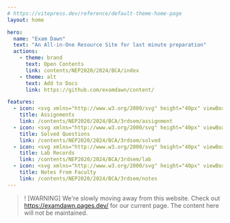 ```yaml
---
# https://vitepress.dev/reference/default-theme-home-page
layout: home

hero:
  name: "Exam Dawn"
  text: "An All-in-One Resource Site for last minute preparation"
  actions:
    - theme: brand
      text: Open Contents
      link: contents/NEP2020/2024/BCA/index
    - theme: alt
      text: Add to Docs
      link: https://github.com/examdawn/content/

features:
  - icon: <svg xmlns="http://www.w3.org/2000/svg" height="40px" viewBox="0 -960 960 960" width="40px" fill="#6a5acd"><path d="M186.67-120q-27.5 0-47.09-19.58Q120-159.17 120-186.67v-586.66q0-27.5 19.58-47.09Q159.17-840 186.67-840h192.66q7.67-35.33 35.84-57.67Q443.33-920 480-920t64.83 22.33Q573-875.33 580.67-840h192.66q27.5 0 47.09 19.58Q840-800.83 840-773.33v586.66q0 27.5-19.58 47.09Q800.83-120 773.33-120H186.67Zm0-66.67h586.66v-586.66H186.67v586.66ZM280-280h275.33v-66.67H280V-280Zm0-166.67h400v-66.66H280v66.66Zm0-166.66h400V-680H280v66.67Zm200-181.34q13.67 0 23.5-9.83t9.83-23.5q0-13.67-9.83-23.5t-23.5-9.83q-13.67 0-23.5 9.83t-9.83 23.5q0 13.67 9.83 23.5t23.5 9.83Zm-293.33 608v-586.66 586.66Z"/></svg>
    title: Assignments
    link: /contents/NEP2020/2024/BCA/3rdsem/assignment
  - icon: <svg xmlns="http://www.w3.org/2000/svg" height="40px" viewBox="0 -960 960 960" width="40px" fill="#6a5acd"><path d="M186.67-306.33q12-6.34 25.09-10Q224.84-320 240-320h40v-493.33h-40q-23 0-38.17 15.33-15.16 15.33-15.16 38v453.67ZM240-80q-50 0-85-35t-35-85v-560q0-50 35-85t85-35h286.67v66.67h-180V-320H600v-126.67h66.67v193.34H240q-22.67 0-38 15.33-15.33 15.33-15.33 38T202-162q15.33 15.33 38 15.33h533.33v-340H840V-80H240Zm-53.33-226.33V-813.33v507ZM700-486.67q0-89.21 62.06-151.27Q824.12-700 913.33-700q-89.21 0-151.27-62.06Q700-824.12 700-913.33q0 89.21-62.06 151.27Q575.88-700 486.67-700q89.21 0 151.27 62.06Q700-575.88 700-486.67Z"/></svg>
    title: Solved Questions
    link: /contents/NEP2020/2024/BCA/3rdsem/solved
  - icon: <svg xmlns="http://www.w3.org/2000/svg" height="40px" viewBox="0 -960 960 960" width="40px" fill="#6a5acd"><path d="M448-259.33v-416q-43.67-28-94.08-43t-101.92-15q-37.33 0-73.5 8.66Q142.33-716 106.67-702v421.33Q139-294 176.83-300.33q37.84-6.34 75.17-6.34 51.38 0 100.02 11.84Q400.67-283 448-259.33ZM481.33-160q-50-38-108.66-58.67Q314-239.33 252-239.33q-38.36 0-75.35 9.66-36.98 9.67-72.65 25-22.4 11-43.2-2.33Q40-220.33 40-245.33v-469.34q0-13.66 6.5-25.33Q53-751.67 66-758q43.33-21.33 90.26-31.67Q203.19-800 252-800q74.67 0 129 18.67 54.33 18.66 114.33 55.66 9 5.34 14.17 13.67t5.17 20v432.67q48-23.67 94.83-35.5 46.83-11.84 98.5-11.84 37.33 0 75.83 6t69.5 16.67v-491q10.23 3.43 20.12 7.55 9.88 4.12 19.88 9.45 13 6.33 19.84 18 6.83 11.67 6.83 25.33v469.34q0 26.26-21.5 39.96t-43.17.7q-35-16-71.98-25.33-36.99-9.33-75.35-9.33-62 0-119.33 21-57.34 21-107.34 58.33Zm133.34-231.33v-442L753.33-880v443.33l-138.66 45.34Zm-337.34-105Z"/></svg>
    title: Lab Records
    link: /contents/NEP2020/2024/BCA/3rdsem/lab
  - icon: <svg xmlns="http://www.w3.org/2000/svg" height="40px" viewBox="0 -960 960 960" width="40px" fill="#6a5acd"><path d="M680-326.67q-50 0-85-35t-35-85q0-50 35-85t85-35q50 0 85 35t35 85q0 50-35 85t-85 35Zm0-66.66q22.67 0 38-15.34 15.33-15.33 15.33-38 0-22.66-15.33-38Q702.67-500 680-500t-38 15.33q-15.33 15.34-15.33 38 0 22.67 15.33 38 15.33 15.34 38 15.34ZM440-46.67v-116q0-21 10-39.5t28-29.5q29.33-17.66 61.17-30.16 31.83-12.5 65.5-19.84L680-186l75.33-95.67q33.67 7.34 65 19.84 31.34 12.5 60.67 30.16 18 11 28.5 29.5t10.5 39.5v116H440Zm66.33-66.66H652L579.33-206q-19.33 7-37.66 16-18.34 9-35.34 19.33v57.34Zm201.67 0h145.33v-57.34q-16.66-10.66-34.66-19.5-18-8.83-37.34-15.83L708-113.33Zm-56 0Zm56 0ZM186.67-120q-27.5 0-47.09-19.58Q120-159.17 120-186.67v-586.66q0-27.5 19.58-47.09Q159.17-840 186.67-840h586.66q27.5 0 47.09 19.58Q840-800.83 840-773.33V-542q-12.67-20-29-37.33-16.33-17.34-37.67-28v-166H186.67v586.66h188.66q-1 6-1.5 12t-.5 12V-120H186.67ZM280-613.33h320.67q18-10 38.22-15 20.23-5 41.11-5V-680H280v66.67Zm0 166.66h213.33q0-17 3.17-34t9.17-32.66H280v66.66ZM280-280h151.33q15-11.67 31.84-19.67 16.83-8 34.5-15.33v-31.67H280V-280Zm-93.33 93.33v-586.66 165.66-25.66V-186.67Zm493.33-260Z"/></svg>
    title: Notes From Faculty
    link: /contents/NEP2020/2024/BCA/3rdsem/notes
---
```

>! [WARNING]
> We're slowly moving away from this website. Check out https://examdawn.pages.dev/ for our current page. The content here will not be maintained.
